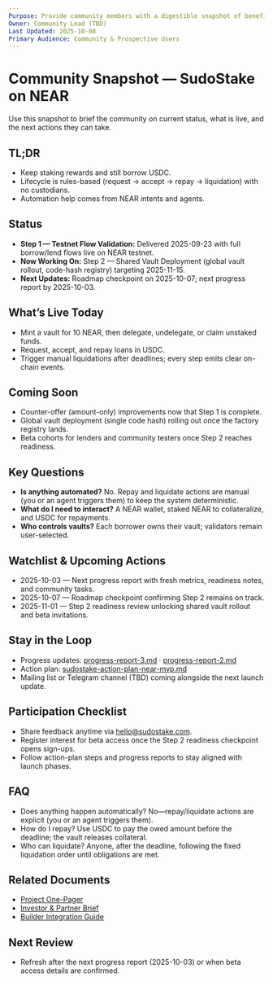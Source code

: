 ```yaml
---
Purpose: Provide community members with a digestible snapshot of benefits, status, and how to stay involved.
Owner: Community Lead (TBD)
Last Updated: 2025-10-08
Primary Audience: Community & Prospective Users
---
```


# Community Snapshot — SudoStake on NEAR

Use this snapshot to brief the community on current status, what is live, and the next actions they can take.

## TL;DR
- Keep staking rewards and still borrow USDC.
- Lifecycle is rules-based (request → accept → repay → liquidation) with no custodians.
- Automation help comes from NEAR intents and agents.

## Status
- **Step 1 — Testnet Flow Validation:** Delivered 2025-09-23 with full borrow/lend flows live on NEAR testnet.
- **Now Working On:** Step 2 — Shared Vault Deployment (global vault rollout, code-hash registry) targeting 2025-11-15.
- **Next Updates:** Roadmap checkpoint on 2025-10-07; next progress report by 2025-10-03.

## What’s Live Today
- Mint a vault for 10 NEAR, then delegate, undelegate, or claim unstaked funds.
- Request, accept, and repay loans in USDC.
- Trigger manual liquidations after deadlines; every step emits clear on-chain events.

## Coming Soon
- Counter-offer (amount-only) improvements now that Step 1 is complete.
- Global vault deployment (single code hash) rolling out once the factory registry lands.
- Beta cohorts for lenders and community testers once Step 2 reaches readiness.

## Key Questions
- **Is anything automated?** No. Repay and liquidate actions are manual (you or an agent triggers them) to keep the system deterministic.
- **What do I need to interact?** A NEAR wallet, staked NEAR to collateralize, and USDC for repayments.
- **Who controls vaults?** Each borrower owns their vault; validators remain user-selected.

## Watchlist & Upcoming Actions
- 2025-10-03 — Next progress report with fresh metrics, readiness notes, and community tasks.
- 2025-10-07 — Roadmap checkpoint confirming Step 2 remains on track.
- 2025-11-01 — Step 2 readiness review unlocking shared vault rollout and beta invitations.

## Stay in the Loop
- Progress updates: [progress-report-3.md](../execution/progress-report-3.md) · [progress-report-2.md](../execution/progress-report-2.md)
- Action plan: [sudostake-action-plan-near-mvp.md](../execution/sudostake-action-plan-near-mvp.md)
- Mailing list or Telegram channel (TBD) coming alongside the next launch update.

## Participation Checklist
- Share feedback anytime via hello@sudostake.com.
- Register interest for beta access once the Step 2 readiness checkpoint opens sign-ups.
- Follow action-plan steps and progress reports to stay aligned with launch phases.

## FAQ
- Does anything happen automatically? No—repay/liquidate actions are explicit (you or an agent triggers them).
- How do I repay? Use USDC to pay the owed amount before the deadline; the vault releases collateral.
- Who can liquidate? Anyone, after the deadline, following the fixed liquidation order until obligations are met.

## Related Documents
- [Project One-Pager](./project-one-pager-sudostake-near.md)
- [Investor & Partner Brief](./investor-partner-brief.md)
- [Builder Integration Guide](./builder-integration-guide.md)

## Next Review
- Refresh after the next progress report (2025-10-03) or when beta access details are confirmed.
